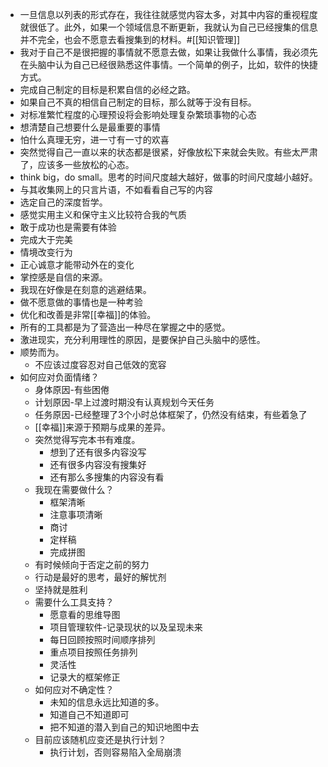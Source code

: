 - 一旦信息以列表的形式存在，我往往就感觉内容太多，对其中内容的重视程度就很低了。此外，如果一个领域信息不断更新，我就认为自己已经搜集的信息并不完全，也会不愿意去看搜集到的材料。#[[知识管理]]
- 我对于自己不是很把握的事情就不愿意去做，如果让我做什么事情，我必须先在头脑中认为自己已经很熟悉这件事情。一个简单的例子，比如，软件的快捷方式。
- 完成自己制定的目标是积累自信的必经之路。
- 如果自己不真的相信自己制定的目标，那么就等于没有目标。
- 对标准繁忙程度的心理预设将会影响处理复杂繁琐事物的心态
- 想清楚自己想要什么是最重要的事情
- 怕什么真理无穷，进一寸有一寸的欢喜
- 突然觉得自己一直以来的状态都是很紧，好像放松下来就会失败。有些太严肃了，应该多一些放松的心态。
- think big，do small。思考的时间尺度越大越好，做事的时间尺度越小越好。
- 与其收集网上的只言片语，不如看看自己写的内容
- 选定自己的深度哲学。
- 感觉实用主义和保守主义比较符合我的气质
- 敢于成功也是需要有体验
- 完成大于完美
- 情境改变行为
- 正心诚意才能带动外在的变化
- 掌控感是自信的来源。
- 我现在好像是在刻意的逃避结果。
- 做不愿意做的事情也是一种考验
- 优化和改善是非常[[幸福]]的体验。
- 所有的工具都是为了营造出一种尽在掌握之中的感觉。
- 激进现实，充分利用理性的原因，是要保护自己头脑中的感性。
- 顺势而为。
    - 不应该过度容忍对自己低效的宽容
- 如何应对负面情绪？
    - 身体原因-有些困倦
    - 计划原因-早上过渡时期没有认真规划今天任务
    - 任务原因-已经整理了3个小时总体框架了，仍然没有结束，有些着急了
    - [[幸福]]来源于预期与成果的差异。
    - 突然觉得写完本书有难度。
        - 想到了还有很多内容没写
        - 还有很多内容没有搜集好
        - 还有那么多搜集的内容没有看
    - 我现在需要做什么？
        - 框架清晰
        - 注意事项清晰
        - 商讨
        - 定样稿
        - 完成拼图
    - 有时候倾向于否定之前的努力
    - 行动是最好的思考，最好的解忧剂
    - 坚持就是胜利
    - 需要什么工具支持？
        - 愿意看的思维导图
        - 项目管理软件-记录现状的以及呈现未来
        - 每日回顾按照时间顺序排列
        - 重点项目按照任务排列
        - 灵活性
        - 记录大的框架修正
    - 如何应对不确定性？
        - 未知的信息永远比知道的多。
        - 知道自己不知道即可
        - 把不知道的潜入到自己的知识地图中去
    - 目前应该随机应变还是执行计划？
        - 执行计划，否则容易陷入全局崩溃
